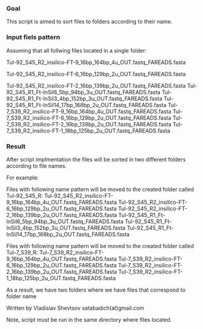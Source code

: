
### Goal ###
This script is aimed to sort files to folders according to their name.

### Input fiels pattern ###

Assuming that all follwing files located in a single folder:

Tul-92_S45_R2_insilico-FT-9_16bp_164bp_4u_OUT.fastq_FAREADS.fasta

Tul-92_S45_R2_insilico-FT-6_16bp_129bp_2u_OUT.fastq_FAREADS.fasta 

Tul-92_S45_R2_insilico-FT-2_16bp_139bp_2u_OUT.fastq_FAREADS.fasta
Tul-92_S45_R1_Ft-InSil6_5bp_94bp_3u_OUT.fastq_FAREADS.fasta
Tul-92_S45_R1_Ft-InSil3_4bp_152bp_3u_OUT.fastq_FAREADS.fasta
Tul-92_S45_R1_Ft-InSil14_17bp_168bp_2u_OUT.fastq_FAREADS.fasta
Tul-7_S39_R2_insilico-FT-9_16bp_164bp_4u_OUT.fastq_FAREADS.fasta
Tul-7_S39_R2_insilico-FT-6_16bp_129bp_2u_OUT.fastq_FAREADS.fasta
Tul-7_S39_R2_insilico-FT-2_16bp_139bp_2u_OUT.fastq_FAREADS.fasta
Tul-7_S39_R2_insilico-FT-1_18bp_125bp_2u_OUT.fastq_FAREADS.fasta

### Result ###
After script implmentation the files will be sorted in two different folders according to file names.

For example:

Files with following name pattern will be moved to the created folder called Tul-92_S45_R:
Tul-92_S45_R2_insilico-FT-9_16bp_164bp_4u_OUT.fastq_FAREADS.fasta
Tul-92_S45_R2_insilico-FT-6_16bp_129bp_2u_OUT.fastq_FAREADS.fasta 
Tul-92_S45_R2_insilico-FT-2_16bp_139bp_2u_OUT.fastq_FAREADS.fasta
Tul-92_S45_R1_Ft-InSil6_5bp_94bp_3u_OUT.fastq_FAREADS.fasta
Tul-92_S45_R1_Ft-InSil3_4bp_152bp_3u_OUT.fastq_FAREADS.fasta
Tul-92_S45_R1_Ft-InSil14_17bp_168bp_2u_OUT.fastq_FAREADS.fasta

Files with following name pattern will be moved to the created folder called Tul-7_S39_R:
Tul-7_S39_R2_insilico-FT-9_16bp_164bp_4u_OUT.fastq_FAREADS.fasta
Tul-7_S39_R2_insilico-FT-6_16bp_129bp_2u_OUT.fastq_FAREADS.fasta
Tul-7_S39_R2_insilico-FT-2_16bp_139bp_2u_OUT.fastq_FAREADS.fasta
Tul-7_S39_R2_insilico-FT-1_18bp_125bp_2u_OUT.fastq_FAREADS.fasta

As a result, we have two folders where we have files that correspond to folder name  

Written by Vladislav Shevtsov xatabadich(at)gmail.com

Note, script must be run in the same directory where files located.
